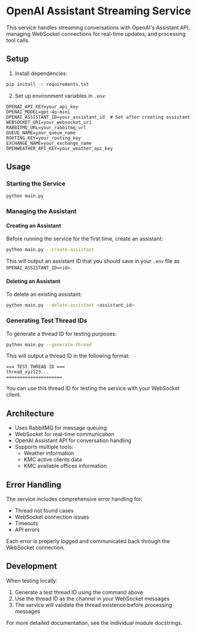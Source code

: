 # OpenAI Assistant Streaming Service

This service handles streaming conversations with OpenAI's Assistant API, managing WebSocket connections for real-time updates, and processing tool calls.

## Setup

1. Install dependencies:
```bash
pip install -r requirements.txt
```

2. Set up environment variables in `.env`:
```env
OPENAI_API_KEY=your_api_key
OPENAI_MODEL=gpt-4o-mini
OPENAI_ASSISTANT_ID=your_assistant_id  # Set after creating assistant
WEBSOCKET_URI=your_websocket_uri
RABBITMQ_URL=your_rabbitmq_url
QUEUE_NAME=your_queue_name
ROUTING_KEY=your_routing_key
EXCHANGE_NAME=your_exchange_name
OPENWEATHER_API_KEY=your_weather_api_key
```

## Usage

### Starting the Service
```bash
python main.py
```

### Managing the Assistant

#### Creating an Assistant
Before running the service for the first time, create an assistant:
```bash
python main.py --create-assistant
```
This will output an assistant ID that you should save in your `.env` file as `OPENAI_ASSISTANT_ID=<id>`.

#### Deleting an Assistant
To delete an existing assistant:
```bash
python main.py --delete-assistant <assistant_id>
```

### Generating Test Thread IDs
To generate a thread ID for testing purposes:
```bash
python main.py --generate-thread
```
This will output a thread ID in the following format:
```
=== TEST THREAD ID ===
thread_xyz123...
=====================
```
You can use this thread ID for testing the service with your WebSocket client.

## Architecture

- Uses RabbitMQ for message queuing
- WebSocket for real-time communication
- OpenAI Assistant API for conversation handling
- Supports multiple tools:
  - Weather information
  - KMC active clients data
  - KMC available offices information

## Error Handling

The service includes comprehensive error handling for:
- Thread not found cases
- WebSocket connection issues
- Timeouts
- API errors

Each error is properly logged and communicated back through the WebSocket connection.

## Development

When testing locally:
1. Generate a test thread ID using the command above
2. Use the thread ID as the channel in your WebSocket messages
3. The service will validate the thread existence before processing messages

For more detailed documentation, see the individual module docstrings. 